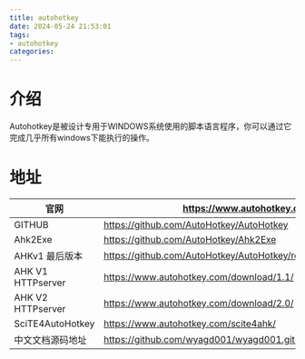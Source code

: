 ```yaml
---
title: autohotkey
date: 2024-05-24 21:53:01
tags:
- autohotkey
categories:
---
```


# 介绍
Autohotkey是被设计专用于WINDOWS系统使用的脚本语言程序，你可以通过它完成几乎所有windows下能执行的操作。
<!-- more -->

# 地址
| 官网      | https://www.autohotkey.com/ |
| ----------- | ----------- |
| GITHUB      | https://github.com/AutoHotkey/AutoHotkey  |
| Ahk2Exe     | https://github.com/AutoHotkey/Ahk2Exe  |
| AHKv1 最后版本 | https://github.com/AutoHotkey/AutoHotkey/releases/tag/v1.1.37.02  |
| AHK V1 HTTPserver | https://www.autohotkey.com/download/1.1/ |
| AHK V2 HTTPserver | https://www.autohotkey.com/download/2.0/ |
| SciTE4AutoHotkey | https://www.autohotkey.com/scite4ahk/ |
| 中文文档源码地址 | https://github.com/wyagd001/wyagd001.github.io/ |